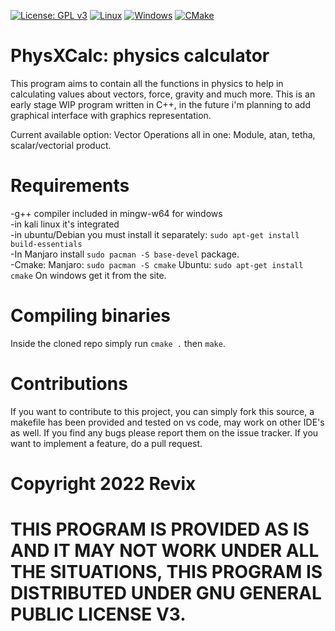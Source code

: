 [![License: GPL v3](https://img.shields.io/badge/License-GPLv3-blue.svg)](https://www.gnu.org/licenses/gpl-3.0)
[![Linux](https://svgshare.com/i/Zhy.svg)](https://svgshare.com/i/Zhy.svg)
[![Windows](https://svgshare.com/i/ZhY.svg)](https://svgshare.com/i/ZhY.svg)
[![CMake](https://github.com/revix-0/PhysXCalc/actions/workflows/cmake.yml/badge.svg?branch=main)](https://github.com/revix-0/PhysXCalc/actions/workflows/cmake.yml)

# PhysXCalc: physics calculator

This program aims to contain all the functions in physics to help in calculating values about vectors, force, gravity and much more.
This is an early stage WIP program written in C++, in the future i'm planning to add graphical interface with graphics representation.

Current available option: 
Vector Operations all in one: Module, atan, tetha, scalar/vectorial product.

# Requirements
  -g++ compiler included in mingw-w64 for windows <br />
  -in kali linux it's integrated  <br />
  -in ubuntu/Debian you must install it separately: ```sudo apt-get install build-essentials``` <br />
  -In Manjaro install ```sudo pacman -S base-devel``` package. <br />
  -Cmake:
  Manjaro: ```sudo pacman -S cmake```
  Ubuntu: ```sudo apt-get install cmake```
  On windows get it from the site.
  

# Compiling binaries
Inside the cloned repo simply run ```cmake .``` then ```make```.


# Contributions

If you want to contribute to this project, you can simply fork this source, a makefile has been provided and tested on vs code, may work 
on other IDE's as well. If you find any bugs please report them on the issue tracker. If you want to implement a feature, do a  pull request.

# Copyright 2022 Revix

# THIS PROGRAM IS PROVIDED AS IS AND IT MAY NOT WORK UNDER ALL THE SITUATIONS, THIS PROGRAM IS DISTRIBUTED UNDER GNU GENERAL PUBLIC LICENSE V3.



